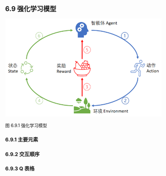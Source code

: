 
## 6.9 强化学习模型


<img src="./img/RL-basic.png" width=550>

图 6.9.1 强化学习模型

### 6.9.1 主要元素

### 6.9.2 交互顺序

### 6.9.3 Q 表格
